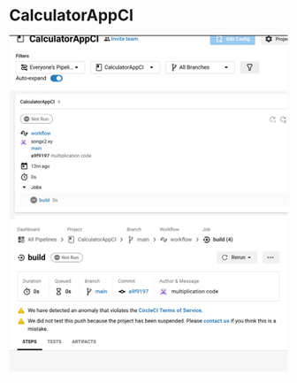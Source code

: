 # CalculatorAppCI
![image](https://github.com/songx2-xy/Picture/blob/master/d.png)
![image](https://github.com/songx2-xy/Picture/blob/master/c.png)
